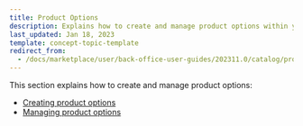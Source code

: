 ```yaml
---
title: Product Options
description: Explains how to create and manage product options within your Spryker Marketplace based projects.
last_updated: Jan 18, 2023
template: concept-topic-template
redirect_from:
  - /docs/marketplace/user/back-office-user-guides/202311.0/catalog/product-options/product-options.html
---
```

This section explains how to create and manage product options:
- [Creating product options](/docs/marketplace/user/back-office-user-guides/202311.0/catalog/product-options/creating-product-options.html)
- [Managing product options](/docs/marketplace/user/back-office-user-guides/202311.0/catalog/product-options/managing-product-options.html)
